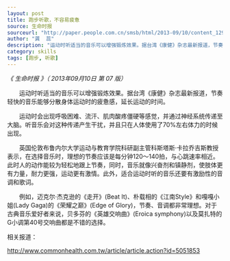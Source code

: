 ```yaml
---
layout: post
title: 跑步听歌，不容易疲惫
source: 生命时报
sourceurl: "http://paper.people.com.cn/smsb/html/2013-09/10/content_1296405.htm"
author: "龚  蕊"
description: "运动时听适当的音乐可以增强锻炼效果。据台湾《康健》杂志最新报道，节奏轻快的音乐能够分散身体运动时的疲惫感，延长运动的时间。"
category: skills
tags: [跑步, 听歌]
---
```


*《 生命时报 》（ 2013年09月10日   第 07 版）*

　　运动时听适当的音乐可以增强锻炼效果。据台湾《康健》杂志最新报道，节奏轻快的音乐能够分散身体运动时的疲惫感，延长运动的时间。

　　运动时会出现呼吸困难、流汗、肌肉酸疼僵硬等感觉，并通过神经系统传递至大脑。听音乐会对这种传递产生干扰，并且只在人体使用了70%左右体力的时候出现。

　　英国伦敦布鲁内尔大学运动与教育学院科研副主管科斯塔斯·卡拉乔吉斯教授表示，在选择音乐时，理想的节奏应该是每分钟120～140拍，与心跳速率相近。此时人的动作能较为轻松地跟上节奏，同时，音乐就像兴奋剂和镇静剂，使肢体更有力量，耐力更强，运动更有激情。此外，适合运动时听的音乐还要有激励性的音调和歌词。

　　例如，迈克尔·杰克逊的《走开》(Beat It)、朴载相的《江南Style》和嘎嘎小姐(Lady Gaga)的《荣耀之巅》(Edge of Glory)，节奏、音调都非常理想。对于古典音乐爱好者来说，贝多芬的《英雄交响曲》(Eroica symphony)以及莫扎特的G小调第40号交响曲都是不错的选择。

相关报道：

http://www.commonhealth.com.tw/article/article.action?id=5051853
